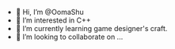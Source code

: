 - 👋 Hi, I’m @OomaShu
- 👀 I’m interested in C++
- 🌱 I’m currently learning game designer's craft.
- 💞️ I’m looking to collaborate on ...


<!---
OomaShu/OomaShu is a ✨ special ✨ repository because its `README.md` (this file) appears on your GitHub profile.
You can click the Preview link to take a look at your changes.
--->

